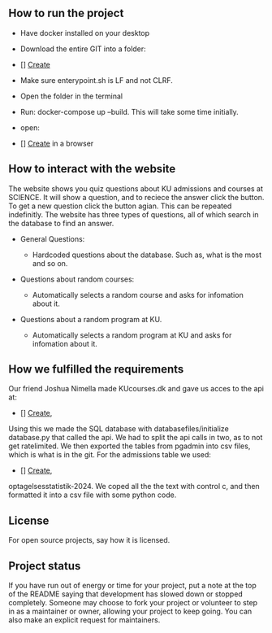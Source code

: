 ## How to run the project

- Have docker installed on your desktop
- Download the entire GIT into a folder:

- [] [Create](https://git.ku.dk/group-42/test.git)

- Make sure enterypoint.sh is LF and not CLRF.
- Open the folder in the terminal
- Run: docker-compose up –build. This will take some time initially.
- open:

- [] [Create](http://localhost:5000/) in a browser

## How to interact with the website

The website shows you quiz questions about KU admissions and courses at
SCIENCE. It will show a question, and to reciece the answer click the button.
To get a new question click the button agian. This can be repeated indefinitly.
The website has three types of questions, all of which search in the database to
find an answer.

- General Questions:
    - Hardcoded questions about the database. Such as, what is the most and so on.

- Questions about random courses:
    - Automatically selects a random course and asks for infomation about it.

- Questions about a random program at KU.
    - Automatically selects a random program at KU and asks for infomation about it.

## How we fulfilled the requirements

Our friend Joshua Nimella made KUcourses.dk and gave us acces to the api at:

- [] [Create](https://kucourses.dk/api/index.html.),

Using this we made the SQL database
with databasefiles/initialize database.py that called the api. We had to split the
api calls in two, as to not get ratelimited. We then exported the tables from
pgadmin into csv files, which is what is in the git.
For the admissions table we used:

- [] [Create](https://www.ku.dk/studier/bachelor/statistik-og-tal/),

optagelsesstatistik-2024. We coped all the the text with control c, and then
formatted it into a csv file with some python code.

## License
For open source projects, say how it is licensed.

## Project status
If you have run out of energy or time for your project, put a note at the top of the README saying that development has slowed down or stopped completely. Someone may choose to fork your project or volunteer to step in as a maintainer or owner, allowing your project to keep going. You can also make an explicit request for maintainers.
